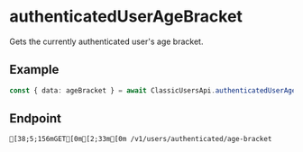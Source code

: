 
# authenticatedUserAgeBracket
Gets the currently authenticated user's age bracket.



## Example
```ts copy showLineNumbers
const { data: ageBracket } = await ClassicUsersApi.authenticatedUserAgeBracket(); 
```



## Endpoint
```ansi
[38;5;156mGET[0m[2;33m[0m /v1/users/authenticated/age-bracket
```
  